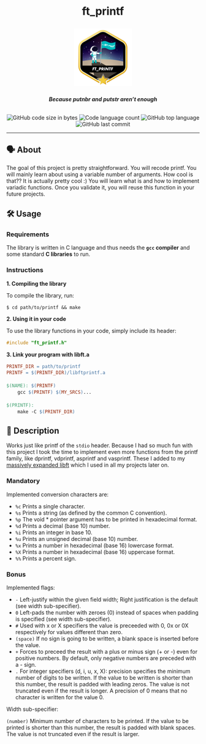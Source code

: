 <h1 align="center">
	<p>
	ft_printf
	</p>
	<img src="https://github.com/aaron-22766/aaron-22766/blob/main/42-badges/ft_printfm.png">
</h1>

<p align="center">
	<b><i>Because putnbr and putstr aren’t enough</i></b><br><br>
</p>

<p align="center">
	<img alt="GitHub code size in bytes" src="https://img.shields.io/github/languages/code-size/aaron-22766/42_ft_printf?color=lightblue" />
	<img alt="Code language count" src="https://img.shields.io/github/languages/count/aaron-22766/42_ft_printf?color=yellow" />
	<img alt="GitHub top language" src="https://img.shields.io/github/languages/top/aaron-22766/42_ft_printf?color=blue" />
	<img alt="GitHub last commit" src="https://img.shields.io/github/last-commit/aaron-22766/42_ft_printf?color=green" />
</p>

---

## 🗣 About

The goal of this project is pretty straightforward. You will recode printf. You will mainly learn about using a variable number of arguments. How cool is that?? It is actually pretty cool :) You will learn what is and how to implement variadic functions. Once you validate it, you will reuse this function in your future projects.

## 🛠 Usage

### Requirements

The library is written in C language and thus needs the **`gcc` compiler** and some standard **C libraries** to run.

### Instructions

**1. Compiling the library**

To compile the library, run:

```shell
$ cd path/to/printf && make
```

**2. Using it in your code**

To use the library functions in your code, simply include its header:

```C
#include "ft_printf.h"
```

**3. Link your program with libft.a**

```Makefile
PRINTF_DIR = path/to/printf
PRINTF = $(PRINTF_DIR)/libftprintf.a

$(NAME): $(PRINTF)
	gcc $(PRINTF) $(MY_SRCS)...

$(PRINTF):
	make -C $(PRINTF_DIR)
```

## 💬 Description

Works just like printf of the `stdio` header. Because I had so much fun with this project I took the time to implement even more functions from the printf family, like dprintf, vdprintf, asprintf and vasprintf. These I added to my [massively expanded libft](https://github.com/aaron-22766/libft) which I used in all my projects later on.

### Mandatory

Implemented conversion characters are:
- `%c` Prints a single character.
- `%s` Prints a string (as defined by the common C convention).
- `%p` The void * pointer argument has to be printed in hexadecimal format.
- `%d` Prints a decimal (base 10) number.
- `%i` Prints an integer in base 10.
- `%u` Prints an unsigned decimal (base 10) number.
- `%x` Prints a number in hexadecimal (base 16) lowercase format.
- `%X` Prints a number in hexadecimal (base 16) uppercase format.
- `%%` Prints a percent sign.

### Bonus

Implemented flags:
- `-` Left-justify within the given field width; Right justification is the default (see width sub-specifier).
- `0` Left-pads the number with zeroes (0) instead of spaces when padding is specified (see width sub-specifier).
- `#` Used with x or X specifiers the value is preceeded with 0, 0x or 0X respectively for values different than zero.
- `(space)` If no sign is going to be written, a blank space is inserted before the value.
- `+` Forces to preceed the result with a plus or minus sign (+ or -) even for positive numbers. By default, only negative numbers are preceded with a - sign.
- `.` For integer specifiers (d, i, u, x, X): precision specifies the minimum number of digits to be written. If the value to be written is shorter than this number, the result is padded with leading zeros. The value is not truncated even if the result is longer. A precision of 0 means that no character is written for the value 0.

Width sub-specifier:

`(number)` Minimum number of characters to be printed. If the value to be printed is shorter than this number, the result is padded with blank spaces. The value is not truncated even if the result is larger.
